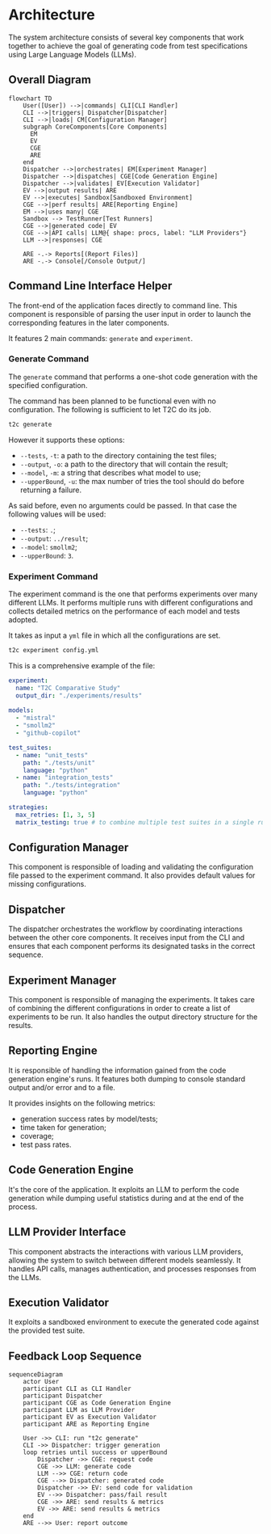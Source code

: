 # Architecture

The system architecture consists of several key components that work together to achieve the goal of generating code from test specifications using Large Language Models (LLMs).

## Overall Diagram

```mermaid
flowchart TD
    User([User]) -->|commands| CLI[CLI Handler]
    CLI -->|triggers| Dispatcher[Dispatcher]
    CLI -->|loads| CM[Configuration Manager]
    subgraph CoreComponents[Core Components]
      EM
      EV
      CGE
      ARE
    end
    Dispatcher -->|orchestrates| EM[Experiment Manager]
    Dispatcher -->|dispatches| CGE[Code Generation Engine]
    Dispatcher -->|validates| EV[Execution Validator]
    EV -->|output results| ARE
    EV -->|executes| Sandbox[Sandboxed Environment]
    CGE -->|perf results| ARE[Reporting Engine]
    EM -->|uses many| CGE
    Sandbox --> TestRunner[Test Runners]
    CGE -->|generated code| EV
    CGE -->|API calls| LLM@{ shape: procs, label: "LLM Providers"}
    LLM -->|responses| CGE
    
    ARE -.-> Reports[(Report Files)]
    ARE -.-> Console[/Console Output/]
```

## Command Line Interface Helper

The front-end of the application faces directly to command line. This component is responsible of parsing the user input in order to launch the corresponding features in the later components.

It features 2 main commands: `generate` and `experiment`.

### Generate Command

The `generate` command that performs a one-shot code generation with the specified configuration.

The command has been planned to be functional even with no configuration. The following is sufficient to let T2C do its job.

```bash
t2c generate
```

However it supports these options:

- `--tests`, `-t`: a path to the directory containing the test files;
- `--output`, `-o`: a path to the directory that will contain the result;
- `--model`, `-m`: a string that describes what model to use;
- `--upperBound`, `-u`: the max number of tries the tool should do before returning a failure.

As said before, even no arguments could be passed. In that case the following values will be used:

- `--tests`: `.`;
- `--output`: `../result`;
- `--model`: `smollm2`;
- `--upperBound`: `3`.

### Experiment Command

The experiment command is the one that performs experiments over many different LLMs. It performs multiple runs with different configurations and collects detailed metrics on the performance of each model and tests adopted.

It takes as input a `yml` file in which all the configurations are set.

```bash
t2c experiment config.yml
```

This is a comprehensive example of the file:

```yaml
experiment:
  name: "T2C Comparative Study"
  output_dir: "./experiments/results"
  
models:
  - "mistral"
  - "smollm2"
  - "github-copilot"

test_suites:
  - name: "unit_tests"
    path: "./tests/unit"
    language: "python"
  - name: "integration_tests"
    path: "./tests/integration"
    language: "python"

strategies:
  max_retries: [1, 3, 5]
  matrix_testing: true # to combine multiple test suites in a single run
```

## Configuration Manager

This component is responsible of loading and validating the configuration file passed to the experiment command. It also provides default values for missing configurations.

## Dispatcher

The dispatcher orchestrates the workflow by coordinating interactions between the other core components. It receives input from the CLI and ensures that each component performs its designated tasks in the correct sequence.

## Experiment Manager

This component is responsible of managing the experiments. It takes care of combining the different configurations in order to create a list of experiments to be run. It also handles the output directory structure for the results.

## Reporting Engine

It is responsible of handling the information gained from the code generation engine's runs. It features both dumping to console standard output and/or error and to a file.

It provides insights on the following metrics:

- generation success rates by model/tests;
- time taken for generation;
- coverage;
- test pass rates.

## Code Generation Engine

It's the core of the application. It exploits an LLM to perform the code generation while dumping useful statistics during and at the end of the process.

## LLM Provider Interface

This component abstracts the interactions with various LLM providers, allowing the system to switch between different models seamlessly. It handles API calls, manages authentication, and processes responses from the LLMs.

## Execution Validator

It exploits a sandboxed environment to execute the generated code against the provided test suite.

## Feedback Loop Sequence

```mermaid
sequenceDiagram
    actor User
    participant CLI as CLI Handler
    participant Dispatcher
    participant CGE as Code Generation Engine
    participant LLM as LLM Provider
    participant EV as Execution Validator
    participant ARE as Reporting Engine
    
    User ->> CLI: run "t2c generate"
    CLI ->> Dispatcher: trigger generation
    loop retries until success or upperBound
        Dispatcher ->> CGE: request code
        CGE ->> LLM: generate code
        LLM -->> CGE: return code
        CGE -->> Dispatcher: generated code
        Dispatcher ->> EV: send code for validation
        EV -->> Dispatcher: pass/fail result
        CGE ->> ARE: send results & metrics
        EV ->> ARE: send results & metrics
    end
    ARE -->> User: report outcome
```
